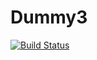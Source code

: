 # Dummy3

[![Build Status](https://github.com/SamuraiAku/Dummy3.jl/actions/workflows/CI.yml/badge.svg?branch=main)](https://github.com/SamuraiAku/Dummy3.jl/actions/workflows/CI.yml?query=branch%3Amain)
